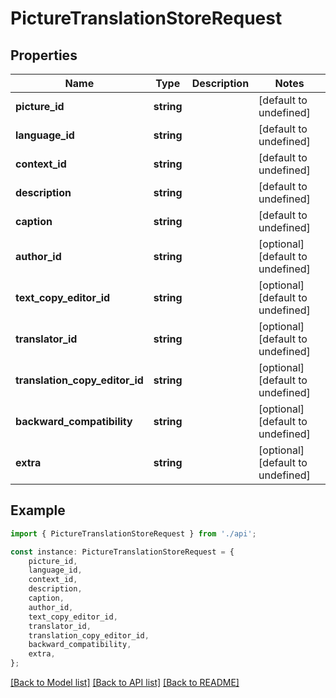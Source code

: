 # PictureTranslationStoreRequest


## Properties

Name | Type | Description | Notes
------------ | ------------- | ------------- | -------------
**picture_id** | **string** |  | [default to undefined]
**language_id** | **string** |  | [default to undefined]
**context_id** | **string** |  | [default to undefined]
**description** | **string** |  | [default to undefined]
**caption** | **string** |  | [default to undefined]
**author_id** | **string** |  | [optional] [default to undefined]
**text_copy_editor_id** | **string** |  | [optional] [default to undefined]
**translator_id** | **string** |  | [optional] [default to undefined]
**translation_copy_editor_id** | **string** |  | [optional] [default to undefined]
**backward_compatibility** | **string** |  | [optional] [default to undefined]
**extra** | **string** |  | [optional] [default to undefined]

## Example

```typescript
import { PictureTranslationStoreRequest } from './api';

const instance: PictureTranslationStoreRequest = {
    picture_id,
    language_id,
    context_id,
    description,
    caption,
    author_id,
    text_copy_editor_id,
    translator_id,
    translation_copy_editor_id,
    backward_compatibility,
    extra,
};
```

[[Back to Model list]](../README.md#documentation-for-models) [[Back to API list]](../README.md#documentation-for-api-endpoints) [[Back to README]](../README.md)
